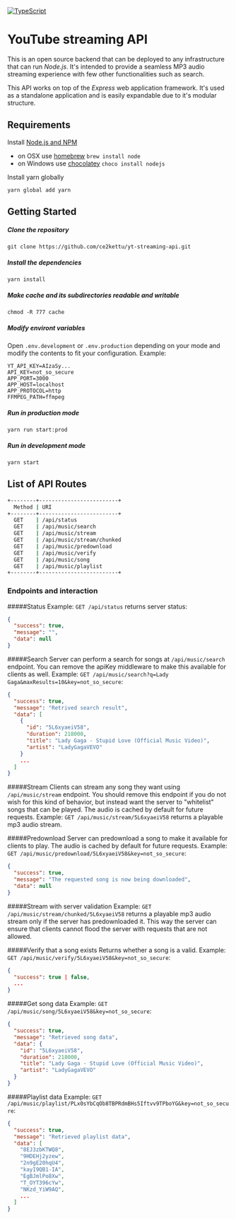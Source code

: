 
[![TypeScript](https://camo.githubusercontent.com/09b3f1112f2778ba9f739339a7037886f232508f/68747470733a2f2f62616467656e2e6e65742f62616467652f547970655363726970742f6c6f6f73652532302546302539462539382541352f6f72616e6765)](https://www.typescriptlang.org)

YouTube streaming API
==================================

This is an open source backend that can be deployed to any infrastructure that can run *Node.js*. It's intended to provide a seamless MP3 audio streaming experience with few other functionalities such as search.

This API works on top of the *Express* web application framework. It's used as a standalone application and is easily expandable due to it's modular structure.

## Requirements
Install [Node.js and NPM](https://nodejs.org/en/download/)

- on OSX use [homebrew](http://brew.sh) `brew install node`
- on Windows use [chocolatey](https://chocolatey.org/) `choco install nodejs`

Install yarn globally
```shell
yarn global add yarn
```

## Getting Started

##### Clone the repository
```shell
git clone https://github.com/ce2kettu/yt-streaming-api.git
```

##### Install the dependencies
```shell
yarn install
```

##### Make cache and its subdirectories readable and writable
```shell
chmod -R 777 cache
```

##### Modify environt variables
Open `.env.development` or `.env.production` depending on your mode and modify the contents to fit your configuration.
Example:
```env
YT_API_KEY=AIzaSy...
API_KEY=not_so_secure
APP_PORT=3000
APP_HOST=localhost
APP_PROTOCOL=http
FFMPEG_PATH=ffmpeg
```

##### Run in production mode
```shell
yarn run start:prod
```
##### Run in development mode
```shell
yarn start
```

## List of API Routes

```sh
+--------+-------------------------+
  Method | URI
+--------+-------------------------+
  GET    | /api/status
  GET    | /api/music/search
  GET    | /api/music/stream
  GET    | /api/music/stream/chunked
  GET    | /api/music/predownload
  GET    | /api/music/verify
  GET    | /api/music/song
  GET    | /api/music/playlist
+--------+-------------------------+
```

### Endpoints and interaction

#####Status
Example: `GET /api/status` returns server status:

```json
{
  "success": true,
  "message": "",
  "data": null
}
```

#####Search
Server can perform a search for songs at `/api/music/search` endpoint. You can remove the apiKey middleware to make this available for clients as well.
Example: `GET /api/music/search?q=Lady Gaga&maxResults=10&key=not_so_secure`:

```json
{
  "success": true,
  "message": "Retrived search result",
  "data": [
    {
      "id": "5L6xyaeiV58",
      "duration": 218000,
      "title": "Lady Gaga - Stupid Love (Official Music Video)",
      "artist": "LadyGagaVEVO"
    }
    ...
  ]
}
```

#####Stream
Clients can stream any song they want using `/api/music/stream` endpoint. You should remove this endpoint if you do not wish for this kind of behavior, but instead want the server to "whitelist" songs that can be played. The audio is cached by default for future requests.
Example: `GET /api/music/stream/5L6xyaeiV58` returns a playable mp3 audio stream.

#####Predownload
Server can predownload a song to make it available for clients to play. The audio is cached by default for future requests.
Example: `GET /api/music/predownload/5L6xyaeiV58&key=not_so_secure`:

```json
{
  "success": true,
  "message": "The requested song is now being downloaded",
  "data": null
}
```
#####Stream with server validation
Example: `GET /api/music/stream/chunked/5L6xyaeiV58` returns a playable mp3 audio stream only if the server has predownloaded it. This way the server can ensure that clients cannot flood the server with requests that are not allowed.

#####Verify that a song exists
Returns whether a song is a valid.
Example: `GET /api/music/verify/5L6xyaeiV58&key=not_so_secure`:

```json
{
  "success": true | false,
  ...
}
```

#####Get song data
Example: `GET /api/music/song/5L6xyaeiV58&key=not_so_secure`:

```json
{
  "success": true,
  "message": "Retrieved song data",
  "data": {
    "id": "5L6xyaeiV58",
    "duration": 218000,
    "title": "Lady Gaga - Stupid Love (Official Music Video)",
    "artist": "LadyGagaVEVO"
  }
}
```

#####Playlist data
Example: `GET /api/music/playlist/PLx0sYbCqOb8TBPRdmBHs5Iftvv9TPboYG&key=not_so_secure`:

```json
{
  "success": true,
  "message": "Retrieved playlist data",
  "data": [
    "8EJ3zbKTWQ8",
    "9HDEHj2yzew",
    "2n9gE20hqU4",
    "kayI9QB1-IA",
    "EgBJmlPo8Xw",
    "T_OYT396cYw",
    "NKzd_YiW9AQ",
    ...
  ]
}
```